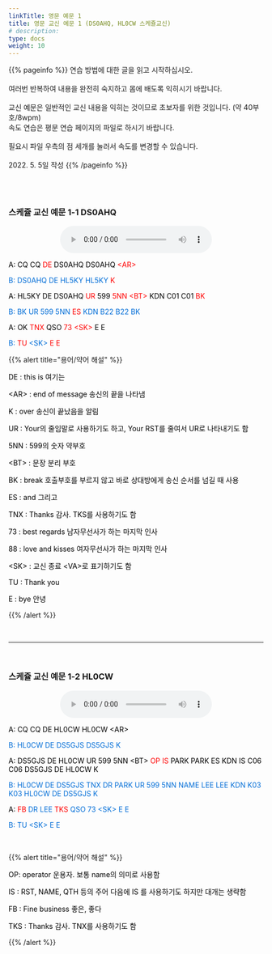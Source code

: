 ```yaml
---
linkTitle: 영문 예문 1
title: 영문 교신 예문 1 (DS0AHQ, HL0CW 스케쥴교신)
# description: 
type: docs
weight: 10
---
```


{{% pageinfo %}}
연습 방법에 대한 글을 읽고 시작하십시오.<br>
<br>
여러번 반복하여 내용을 완전히 숙지하고 몸에 배도록 익히시기 바랍니다.<br>
<br>
교신 예문은 일반적인 교신 내용을 익히는 것이므로 초보자를 위한 것입니다. (약 40부호/8wpm)<br>
속도 연습은 평문 연습 페이지의 파일로 하시기 바랍니다.<br>
<br>
필요시 파일 우측의 점 세개를 눌러서 속도를 변경할 수 있습니다.<br>
<br>
2022. 5. 5일 작성
{{% /pageinfo %}}

<br><br>

### 스케쥴 교신 예문 1-1 DS0AHQ

<center><audio src="https://blog.kakaocdn.net/dn/vX9kL/btrBsFMGkTh/VK9jGMxMUXdvemrG8cVj8k/tfile.mp3" controls="controls"></audio></center>

<p data-ke-size="size16"><span style="color: #000000;">A: CQ CQ <span style="color: red;">DE</span><span style="color: #000000;"> DS0AHQ DS0AHQ <span style="color: red;">&lt;AR&gt;</span><span style="color: #000000;"></span></p>
<p data-ke-size="size16"><span style="color: #006dd7;">B: DS0AHQ DE HL5KY HL5KY <span style="color: red;">K</span><span style="color: #006dd7;"></span></p>
<p data-ke-size="size16"><span style="color: #000000;">A: HL5KY DE DS0AHQ <span style="color: red;">UR</span><span style="color: #000000;"> 599 <span style="color: red;">5NN &lt;BT&gt;</span><span style="color: #000000;"> KDN C01 C01 <span style="color: red;">BK</span><span style="color: #000000;"></span></p>
<p data-ke-size="size16"><span style="color: #006dd7;">B: BK UR 599 5NN <span style="color: red;">ES</span><span style="color: #006dd7;"> KDN B22 B22 BK</span></p>
<p data-ke-size="size16"><span style="color: #000000;">A: OK <span style="color: red;">TNX</span><span style="color: #000000;"> QSO <span style="color: red;">73 &lt;SK&gt;</span><span style="color: #000000;"> E E</span></p>
<p data-ke-size="size16"><span style="color: #006dd7;">B: <span style="color: red;">TU</span><span style="color: #006dd7;"> &lt;SK&gt; <span style="color: red;">E E</span><span style="color: #006dd7;"></span></p>

{{% alert title="용어/약어 해설" %}}
<p data-ke-size="size16">
<p data-ke-size="size16"><span style="color: #000000;">DE : this is 여기는</span></p>
<p data-ke-size="size16"><span style="color: #000000;">&lt;AR&gt; : end of message 송신의 끝을 나타냄</span></p>
<p data-ke-size="size16"><span style="color: #000000;">K : over 송신이 끝났음을 알림</span></p>
<p data-ke-size="size16"><span style="color: #000000;">UR : Your의 줄임말로 사용하기도 하고, Your RST를 줄여서 UR로 나타내기도 함</span></p>
<p data-ke-size="size16"><span style="color: #000000;">5NN : 599의 숫자 약부호</span></p>
<p data-ke-size="size16"><span style="color: #000000;">&lt;BT&gt; : 문장 분리 부호</span></p>
<p data-ke-size="size16"><span style="color: #000000;">BK : break 호출부호를 부르지 않고 바로 상대방에게 송신 순서를 넘길 때 사용</span></p>
<p data-ke-size="size16"><span style="color: #000000;">ES : and 그리고</span></p>
<p data-ke-size="size16"><span style="color: #000000;">TNX : Thanks 감사. TKS를 사용하기도 함</span></p>
<p data-ke-size="size16"><span style="color: #000000;">73 : best regards 남자무선사가 하는 마지막 인사</span></p>
<p data-ke-size="size16"><span style="color: #000000;">88 : love and kisses 여자무선사가 하는 마지막 인사</span></p>
<p data-ke-size="size16"><span style="color: #000000;">&lt;SK&gt; : 교신 종료 &lt;VA&gt;로 표기하기도 함</span></p>
<p data-ke-size="size16"><span style="color: #000000;">TU : Thank you</span></p>
<p data-ke-size="size16"><span style="color: #000000;">E : bye 안녕</span></p>
{{% /alert %}}

<p data-ke-size="size16">&nbsp;</p>

----------------------------------------

<p data-ke-size="size16">&nbsp;</p>

### 스케쥴 교신 예문 1-2 HL0CW

<center><audio src="https://blog.kakaocdn.net/dn/wCEBJ/btrC0M38SBh/4ZqJgHYJKFPCkEKVx6OS4k/tfile.mp3" controls="controls"></audio></center>

<p data-ke-size="size16"><span style="color: #000000;">A: CQ CQ DE HL0CW HL0CW &lt;AR&gt;</span></p>
<p data-ke-size="size16"><span style="color: #006dd7;">B: HL0CW DE DS5GJS DS5GJS K</span></p>
<p data-ke-size="size16"><span style="color: #000000;">A: DS5GJS DE HL0CW UR 599 5NN &lt;BT&gt; <span style="color: red;">OP IS</span><span style="color: #000000;"> PARK PARK ES KDN IS C06 C06 DS5GJS DE HL0CW K</span></p>
<p data-ke-size="size16"><span style="color: #006dd7;">B: HL0CW DE DS5GJS TNX DR PARK UR 599 5NN NAME LEE LEE KDN K03 K03 HL0CW DE DS5GJS K</span></p>
<p data-ke-size="size16"><span style="color: #000000;">A: <span style="color: red;">FB</span><span style="color: #006dd7;"> DR LEE <span style="color: red;">TKS</span><span style="color: #006dd7;"> QSO 73 &lt;SK&gt; E E</span></p>
<p data-ke-size="size16"><span style="color: #006dd7;">B: TU &lt;SK&gt; E E</span></p>
<p data-ke-size="size16">&nbsp;</p>

{{% alert title="용어/약어 해설" %}}
<p data-ke-size="size16">
<p data-ke-size="size16"><span style="color: #000000;">OP: operator 운용자. 보통 name의 의미로 사용함</span></p>
<p data-ke-size="size16"><span style="color: #000000;">IS : RST, NAME, QTH 등의 주어 다음에 IS 를 사용하기도 하지만 대개는 생략함</span></p>
<p data-ke-size="size16"><span style="color: #000000;">FB : Fine business 좋은, 좋다</span></p>
<p data-ke-size="size16"><span style="color: #000000;">TKS : Thanks 감사. TNX를 사용하기도 함</span></p>
{{% /alert %}}
<p data-ke-size="size16">&nbsp;</p>
